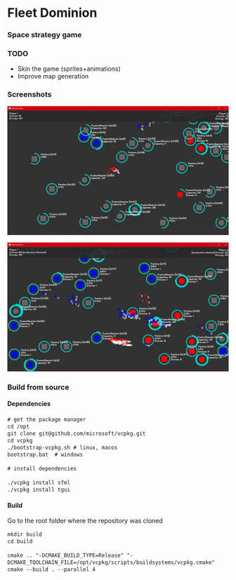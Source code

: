 # Fleet Dominion

### Space strategy game

### TODO
- Skin the game (sprites+animations)
- Improve map generation

### Screenshots

![Screenshot1](docs/images/screenshot_007.png)


![Screenshot2](docs/images/screenshot_010.png)


### Build from source


#### Dependencies

```
# get the package manager
cd /opt
git clone git@github.com/microsoft/vcpkg.git
cd vcpkg
./bootstrap-vcpkg.sh # linux, macos
bootstrap.bat  # windows

# install dependencies

./vcpkg install sfml
./vcpkg install tgui

```

#### Build

Go to the root folder where the repository was cloned

```
mkdir build
cd build

cmake .. "-DCMAKE_BUILD_TYPE=Release" "-DCMAKE_TOOLCHAIN_FILE=/opt/vcpkg/scripts/buildsystems/vcpkg.cmake"
cmake --build . --parallel 4
```